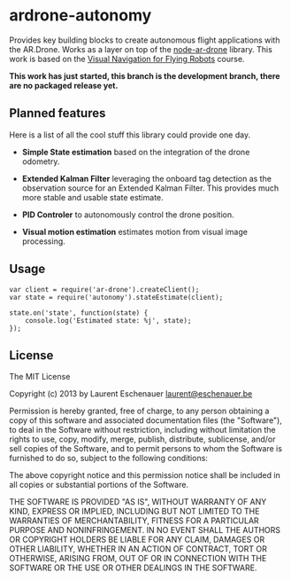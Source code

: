 # ardrone-autonomy

Provides key building blocks to create autonomous flight applications
with the AR.Drone. Works as a layer on top of the [node-ar-drone]() library. This work is based on 
the [Visual Navigation for Flying Robots](http://vision.in.tum.de/teaching/ss2013/visnav2013) course.

**This work has just started, this branch is the development branch, there are no packaged release yet.**

## Planned features

Here is a list of all the cool stuff this library could provide one day.

* **Simple State estimation** based on the integration of the drone odometry.

* **Extended Kalman Filter** leveraging the onboard tag detection as the observation source
for an Extended Kalman Filter. This provides much more stable and usable state estimate.

* **PID Controler** to autonomously control the drone position.

* **Visual motion estimation** estimates motion from visual image processing.


## Usage

```
var client = require('ar-drone').createClient();
var state = require('autonomy').stateEstimate(client);

state.on('state', function(state) {
    console.log('Estimated state: %j', state);
});

```

## License

The MIT License

Copyright (c) 2013 by Laurent Eschenauer <laurent@eschenauer.be>

Permission is hereby granted, free of charge, to any person obtaining a copy
of this software and associated documentation files (the "Software"), to deal
in the Software without restriction, including without limitation the rights
to use, copy, modify, merge, publish, distribute, sublicense, and/or sell
copies of the Software, and to permit persons to whom the Software is
furnished to do so, subject to the following conditions:

The above copyright notice and this permission notice shall be included in
all copies or substantial portions of the Software.

THE SOFTWARE IS PROVIDED "AS IS", WITHOUT WARRANTY OF ANY KIND, EXPRESS OR
IMPLIED, INCLUDING BUT NOT LIMITED TO THE WARRANTIES OF MERCHANTABILITY,
FITNESS FOR A PARTICULAR PURPOSE AND NONINFRINGEMENT. IN NO EVENT SHALL THE
AUTHORS OR COPYRIGHT HOLDERS BE LIABLE FOR ANY CLAIM, DAMAGES OR OTHER
LIABILITY, WHETHER IN AN ACTION OF CONTRACT, TORT OR OTHERWISE, ARISING FROM,
OUT OF OR IN CONNECTION WITH THE SOFTWARE OR THE USE OR OTHER DEALINGS IN
THE SOFTWARE.
